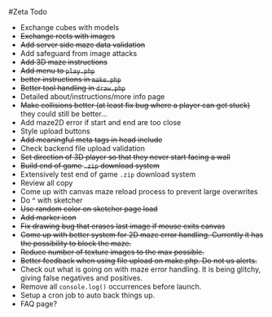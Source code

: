#Zeta Todo

- Exchange cubes with models
- ~~Exchange rects with images~~
- ~~Add server side maze data validation~~
- Add safeguard from image attacks
- ~~Add 3D maze instructions~~
- ~~Add menu to `play.php`~~
- ~~better instructions in `make.php`~~
- ~~Better tool handling in `draw.php`~~
- Detailed about/instructions/more info page
- ~~Make collisions better (at least fix bug where a player can get stuck)~~ they could still be better...
- Add maze2D error if start and end are too close
- Style upload buttons
- ~~Add meaningful meta tags in head include~~
- Check backend file upload validation
- ~~Set direction of 3D player so that they never start facing a wall~~
- ~~Build end of game `.zip` download system~~
- Extensively test end of game `.zip` download system
- Review all copy
- Come up with canvas maze reload process to prevent large overwrites
- Do ^ with sketcher
- ~~Use random color on sketcher page load~~
- ~~Add marker icon~~
- ~~Fix drawing bug that erases last image if mouse exits canvas~~
- ~~Come up with better system for 2D maze error handling. Currently it has the possibility to block the maze.~~
- ~~Reduce number of texture images to the max possible.~~
- ~~Better feedback when using file upload on make.php. Do not us alerts.~~
- Check out what is going on with maze error handling. It is being glitchy, giving false negatives and positives.
- Remove all `console.log()` occurrences before launch.
- Setup a cron job to auto back things up.
- FAQ page?